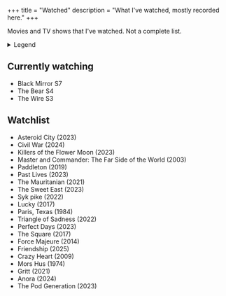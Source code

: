 +++
title = "Watched"
description = "What I've watched, mostly recorded here."
+++

Movies and TV shows that I've watched. Not a complete list.

<details>
  <summary>Legend</summary>

  <dl class="review__rating">
    <div class="flex gap-2">
      <dt aria-label="1 out of 5 stars">★☆☆☆☆</dt>
      <dd>Awful.</dd>
    </div>
    <div class="flex gap-2">
      <dt aria-label="2 out of 5 stars">★★☆☆☆</dt>
      <dd>Waste of time</dd>
    </div>
    <div class="flex gap-2">
      <dt aria-label="3 out of 5 stars">★★★☆☆</dt>
      <dd>Fine, could've managed without it</dd>
    </div>
    <div class="flex gap-2">
      <dt aria-label="4 out of 5 stars">★★★★☆</dt>
      <dd>Definitely worth a watch</dd>
    </div>
    <div class="flex gap-2">
      <dt aria-label="5 out of 5 stars">★★★★★</dt>
      <dd>Must watch!</dd>
    </div>
  </dl>
</details>

## Currently watching

- Black Mirror S7
- The Bear S4
- The Wire S3

## Watchlist

- Asteroid City (2023)
- Civil War (2024)
- Killers of the Flower Moon (2023)
- Master and Commander: The Far Side of the World (2003)
- Paddleton (2019)
- Past Lives (2023)
- The Mauritanian (2021)
- The Sweet East (2023)
- Syk pike (2022)
- Lucky (2017)
- Paris, Texas (1984)
- Triangle of Sadness (2022)
- Perfect Days (2023)
- The Square (2017)
- Force Majeure (2014)
- Friendship (2025)
- Crazy Heart (2009)
- Mors Hus (1974)
- Gritt (2021)
- Anora (2024)
- The Pod Generation (2023)
